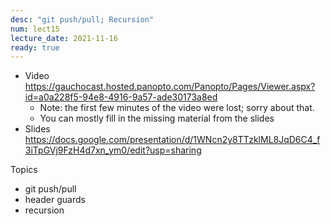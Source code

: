 ```yaml
---
desc: "git push/pull; Recursion"
num: lect15
lecture_date: 2021-11-16
ready: true
---
```


* Video <https://gauchocast.hosted.panopto.com/Panopto/Pages/Viewer.aspx?id=a0a228f5-94e8-4916-9a57-ade30173a8ed>
  - Note: the first few minutes of the video were lost; sorry about that.
  - You can mostly fill in the missing material from the slides
* Slides <https://docs.google.com/presentation/d/1WNcn2y8TTzklML8JqD6C4_f3iTpGVj9FzH4d7xn_ym0/edit?usp=sharing>

Topics
* git push/pull
* header guards
* recursion
